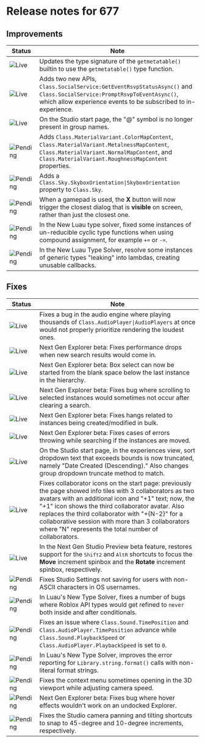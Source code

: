 # Release notes for 677

## Improvements

| Status | Note |
|--------|------|
| ![Live](https://img.shields.io/badge/Live-009E57?style=flat)  | Updates the type signature of the `getmetatable()` builtin to use the `getmetatable()` type function. |
| ![Live](https://img.shields.io/badge/Live-009E57?style=flat)  | Adds two new APIs, `Class.SocialService:GetEventRsvpStatusAsync()` and `Class.SocialService:PromptRsvpToEventAsync()`, which allow experience events to be subscribed to in-experience. |
| ![Live](https://img.shields.io/badge/Live-009E57?style=flat)  | On the Studio start page, the "@" symbol is no longer present in group names. |
| ![Pending](https://img.shields.io/badge/Pending-DEA517?style=flat)  | Adds `Class.MaterialVariant.ColorMapContent`, `Class.MaterialVariant.MetalnessMapContent`, `Class.MaterialVariant.NormalMapContent`, and `Class.MaterialVariant.RoughnessMapContent` properties. |
| ![Pending](https://img.shields.io/badge/Pending-DEA517?style=flat)  | Adds a `Class.Sky.SkyboxOrientation\|SkyboxOrientation` property to `Class.Sky`. |
| ![Pending](https://img.shields.io/badge/Pending-DEA517?style=flat)  | When a gamepad is used, the **X** button will now trigger the closest dialog that is **visible** on screen, rather than just the closest one. |
| ![Pending](https://img.shields.io/badge/Pending-DEA517?style=flat)  | In the New Luau type solver, fixed some instances of un-reducible cyclic type functions when using compound assignment, for example `+=` or `-=`. |
| ![Pending](https://img.shields.io/badge/Pending-DEA517?style=flat)  | In the New Luau Type Solver, resolve some instances of generic types "leaking" into lambdas, creating unusable callbacks. |
## Fixes

| Status | Note |
|--------|------|
| ![Live](https://img.shields.io/badge/Live-009E57?style=flat)  | Fixes a bug in the audio engine where playing thousands of `Class.AudioPlayer\|AudioPlayers` at once would not properly prioritize rendering the loudest ones. |
| ![Live](https://img.shields.io/badge/Live-009E57?style=flat)  | Next Gen Explorer beta: Fixes performance drops when new search results would come in. |
| ![Live](https://img.shields.io/badge/Live-009E57?style=flat)  | Next Gen Explorer beta: Box select can now be started from the blank space below the last instance in the hierarchy. |
| ![Live](https://img.shields.io/badge/Live-009E57?style=flat)  | Next Gen Explorer beta: Fixes bug where scrolling to selected instances would sometimes not occur after clearing a search. |
| ![Live](https://img.shields.io/badge/Live-009E57?style=flat)  | Next Gen Explorer beta: Fixes hangs related to instances being created/modified in bulk. |
| ![Live](https://img.shields.io/badge/Live-009E57?style=flat)  | Next Gen Explorer beta: Fixes cases of errors throwing while searching if the instances are moved. |
| ![Live](https://img.shields.io/badge/Live-009E57?style=flat)  | On the Studio start page, in the experiences view, sort dropdown text that exceeds bounds is now truncated, namely "Date Created (Descending)." Also changes group dropdown truncate method to match. |
| ![Live](https://img.shields.io/badge/Live-009E57?style=flat)  | Fixes collaborator icons on the start page: previously the page showed info tiles with 3 collaborators as two avatars with an additional icon and "+1" text; now, the "+1" icon shows the third collaborator avatar. Also replaces the third collaborator with "+{N-2}" for a collaborative session with more than 3 collaborators where "N" represents the total number of collaborators. |
| ![Live](https://img.shields.io/badge/Live-009E57?style=flat)  | In the Next Gen Studio Preview beta feature, restores support for the <kbd>Shift</kbd><kbd>2</kbd> and <kbd>Alt</kbd><kbd>R</kbd> shortcuts to focus the **Move** increment spinbox and the **Rotate** increment spinbox, respectively. |
| ![Pending](https://img.shields.io/badge/Pending-DEA517?style=flat)  | Fixes Studio Settings not saving for users with non-ASCII characters in OS usernames. |
| ![Pending](https://img.shields.io/badge/Pending-DEA517?style=flat)  | In Luau's New Type Solver, fixes a number of bugs where Roblox API types would get refined to `never` both inside and after conditionals. |
| ![Pending](https://img.shields.io/badge/Pending-DEA517?style=flat)  | Fixes an issue where `Class.Sound.TimePosition` and `Class.AudioPlayer.TimePosition` advance while `Class.Sound.PlaybackSpeed` or `Class.AudioPlayer.PlaybackSpeed` is set to `0`. |
| ![Pending](https://img.shields.io/badge/Pending-DEA517?style=flat)  | In Luau's New Type Solver, improves the error reporting for `Library.string.format()` calls with non-literal format strings. |
| ![Pending](https://img.shields.io/badge/Pending-DEA517?style=flat)  | Fixes the context menu sometimes opening in the 3D viewport while adjusting camera speed. |
| ![Pending](https://img.shields.io/badge/Pending-DEA517?style=flat)  | Next Gen Explorer beta: Fixes bug where hover effects wouldn't work on an undocked Explorer. |
| ![Pending](https://img.shields.io/badge/Pending-DEA517?style=flat)  | Fixes the Studio camera panning and tilting shortcuts to snap to 45-degree and 10-degree increments, respectively. |
